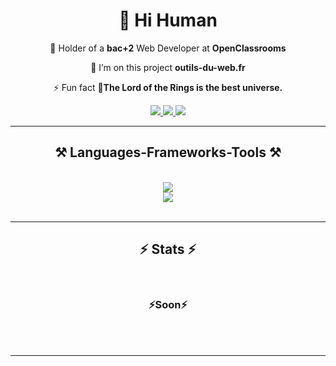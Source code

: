 <h1 align="center">👋 Hi Human</h1>
<div align="center">

 📃 Holder of a **bac+2** Web Developer at **OpenClassrooms**

 🔭 I’m on this project **outils-du-web.fr**

 ⚡ Fun fact **💍The Lord of the Rings is the best universe.**
 
 </div>
 
<div align="center"> 
  <a href="mailto:alexdevfr75@gmail.com">
    <img src="https://img.shields.io/badge/Gmail-333333?style=for-the-badge&logo=gmail&logoColor=red" />
  </a>
  <a href="#" target="_blank">
    <img src="https://img.shields.io/badge/LinkedIn-0077B5?style=for-the-badge&logo=linkedin&logoColor=white" target="_blank" />
  </a>
  <a href="https://alexdev.fr" target="_blank">
     <img src="https://img.shields.io/badge/Portfolio-FF5722?style=for-the-badge&logo=todoist&logoColor=white" target="_blank" /> <!-- sqlite, safari, google-chrome are other good icon options -->
  </a>
</div>

 <hr/>
 
<h2 align="center">⚒️ Languages-Frameworks-Tools ⚒️</h2>
<br/>
<div align="center">
    <img src="https://skillicons.dev/icons?i=nodejs,github,javascript,express,mongodb" /><br>
    <img src="https://skillicons.dev/icons?i=vuejs,bootstrap,mysql,html,css,vscode,figma,git" />
</div>

<br/>
<hr/>

<h2 align="center">⚡ Stats ⚡</h2>
<br>
<div align=center>
  <h3>⚡Soon⚡</h3>
</div>

<br/><br/>
<hr/>


<br/>

